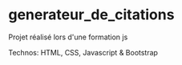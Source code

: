 # generateur_de_citations
Projet réalisé lors d'une formation js

Technos: HTML, CSS, Javascript & Bootstrap
